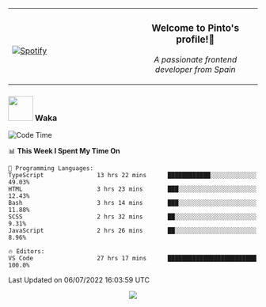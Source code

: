 <table width="100%" align="center"> 
  <tr>
  <td width="50%">
      
&nbsp; <br> [![Spotify](https://novatorem-zeta-rust.vercel.app/api/spotify)](https://open.spotify.com/user/novatorem-zeta-rust)

  </td>
  <td width="50%">
    <h3 align="center">Welcome to Pinto's profile!👋</h3>
    <p align="center"><em>A passionate frontend developer from Spain</em></p>
  </td>
  </table>

### <img src="https://media.giphy.com/media/VgCDAzcKvsR6OM0uWg/giphy.gif" width="50"> Waka

  <!--START_SECTION:waka-->
![Code Time](http://img.shields.io/badge/Code%20Time-621%20hrs%2022%20mins-blue)

📊 **This Week I Spent My Time On** 

```text
💬 Programming Languages: 
TypeScript               13 hrs 22 mins      ████████████░░░░░░░░░░░░░   49.03% 
HTML                     3 hrs 23 mins       ███░░░░░░░░░░░░░░░░░░░░░░   12.43% 
Bash                     3 hrs 14 mins       ███░░░░░░░░░░░░░░░░░░░░░░   11.88% 
SCSS                     2 hrs 32 mins       ██░░░░░░░░░░░░░░░░░░░░░░░   9.31% 
JavaScript               2 hrs 26 mins       ██░░░░░░░░░░░░░░░░░░░░░░░   8.96%

🔥 Editors: 
VS Code                  27 hrs 17 mins      █████████████████████████   100.0%

```


 Last Updated on 06/07/2022 16:03:59 UTC
<!--END_SECTION:waka-->

<div align="center">
<img src="https://github-readme-stats-gilt-tau.vercel.app/api/top-langs/?username=pinto-hub&layout=compact&theme=dracula" />
</div>
